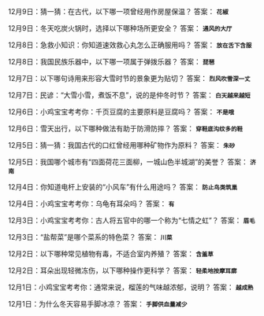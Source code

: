 12月9日：猜一猜：在古代，以下哪一项曾经用作房屋保温？ 答案： **`花椒`**

12月9日：冬天吃炭火锅时，选择以下哪种场所更安全？ 答案： **`通风的大厅`**

12月8日：急救小知识：你知道速效救心丸怎么正确服用吗？ 答案： **`放在舌下含服`**

12月8日：我国民族乐器中，以下哪一项属于弹拨乐器？ 答案： **`琵琶`**

12月7日：以下哪句诗用来形容大雪时节的景象更为贴切？ 答案： **`烈风吹雪深一丈`**

12月7日：民谚：“大雪小雪，煮饭不息”，说的是仲冬时节？ 答案： **`白天越来越短`**

12月6日：小鸡宝宝考考你：千页豆腐的主要原料是豆腐吗？ 答案： **`不是哦`**

12月6日：雪天出行，以下哪种做法有助于防滑防摔？ 答案： **`穿鞋底沟纹多的鞋`**

12月5日：猜一猜：我国古代的口红曾经用哪种矿物作为原料？ 答案： **`朱砂`**

12月5日：我国哪个城市有“四面荷花三面柳，一城山色半城湖”的美誉？ 答案： **`济南`**

12月4日：你知道电杆上安装的“小风车”有什么用途吗？ 答案： **`防止鸟类筑巢`**

12月4日：小鸡宝宝考考你：乌龟有耳朵吗？ 答案： **`有`**

12月3日：小鸡宝宝考考你：古人将五官中的哪一个称为“七情之虹”？ 答案： **`眉毛`**

12月3日：“盐帮菜”是哪个菜系的特色菜？ 答案： **`川菜`**

12月2日：以下哪种常见植物有毒，不适合室内养殖？ 答案： **`含羞草`**

12月2日：耳朵出现轻微冻伤，以下哪种操作更科学？ 答案： **`轻柔地按摩耳廓`**

12月1日：小鸡宝宝考考你：通常来说，榴莲的气味越浓郁，说明？ 答案： **`越成熟`**

12月1日：为什么冬天容易手脚冰凉？ 答案： **`手脚供血量减少`**

